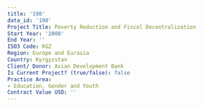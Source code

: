 ```yaml
---
title: '198'
data_id: '198'
Project Title: Poverty Reduction and Fiscal Decentralization
Start Year: '2000'
End Year: ''
ISO3 Code: KGZ
Region: Europe and Eurasia
Country: Kyrgyzstan
Client/ Donor: Asian Development Bank
Is Current Project? (true/false): false
Practice Area:
- Education, Gender and Youth
Contract Value USD: ''
---
```


